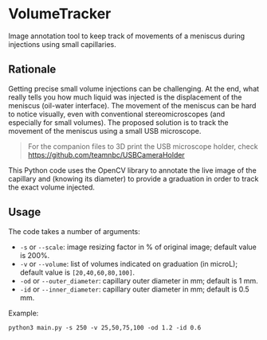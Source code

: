 # VolumeTracker
Image annotation tool to keep track of movements of a meniscus during injections using small capillaries.

## Rationale

Getting precise small volume injections can be challenging. At the end, what really tells you how much liquid was injected is the displacement of the meniscus (oil-water interface). The movement of the meniscus can be hard to notice visually, even with conventional stereomicroscopes (and especially for small volumes). The proposed solution is to track the movement of the meniscus using a small USB microscope.

> For the companion files to 3D print the USB microscope holder, check https://github.com/teamnbc/USBCameraHolder

This Python code uses the OpenCV library to annotate the live image of the capillary and (knowing its diameter) to provide a graduation in order to track the exact volume injected.

## Usage

The code takes a number of arguments:
  - `-s` or `--scale`: image resizing factor in % of original image; default value is 200%.
  - `-v` or `--volume`:  list of volumes indicated on graduation (in microL); default value is `[20,40,60,80,100]`.
  - `-od` or `--outer_diameter`: capillary outer diameter in mm; default is 1 mm.
  - `-id` or `--inner_diameter`: capillary outer diameter in mm; default is 0.5 mm.

Example:

`python3 main.py -s 250 -v 25,50,75,100 -od 1.2 -id 0.6`
